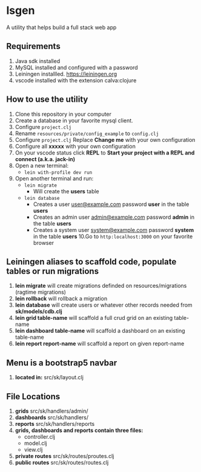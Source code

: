 # lsgen
A utility that helps build a full stack web app

## Requirements
1. Java sdk installed
2. MySQL installed and configured with a password
3. Leiningen installled. https://leiningen.org
4. vscode installed with the extension calva:clojure

## How to use the utility
1. Clone this repository in your computer
2. Create a database in your favorite mysql client.
3. Configure `project.clj`
4. Rename `resources/private/config_example` to `config.clj`
5. Configure `project.clj` Replace **Change me** with your own configuration
6. Configure all **xxxxx** with your own configuration
7. On your vscode status click **REPL** to  **Start your project with a REPL and connect (a.k.a. jack-in)**
8. Open a new terminal: 
   * `lein with-profile dev run`
9. Open another terminal and run:
   * `lein migrate`
      * Will create the **users** table
   * `lein database`
      * Creates a user user@example.com password **user** in the table **users**
      * Creates an admin user admin@example.com password **admin** in the table **users**
      * Creates a system user system@example.com password **system** in the table **users**
10.Go to `http:localhost:3000` on your favorite browser

## Leiningen aliases to scaffold code, populate tables or run migrations
1. **lein migrate** will create migrations definded on resources/migrations (ragtime migrations)
2. **lein rollback** will rollback a migration
3. **lein database** will create users or whatever other records needed from **sk/models/cdb.clj**
4. **lein grid table-name** will scaffold a full crud grid on an existing table-name
5. **lein dashboard table-name** will scaffold a dashboard on an existing table-name
6. **lein report report-name** will scaffold a report on given report-name

## Menu is a bootstrap5 navbar
1. **located in:** src/sk/layout.clj

## File Locations
1. **grids** src/sk/handlers/admin/
2. **dashboards** src/sk/handlers/
3. **reports** src/sk/handlers/reports
4. **grids, dashboards and reports contain three files:**
   * controller.clj
   * model.clj
   * view.clj
5. **private routes** src/sk/routes/proutes.clj
6. **public routes** src/sk/routes/routes.clj
